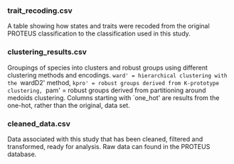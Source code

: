 ### trait_recoding.csv 
A table showing how states and traits were recoded from the original PROTEUS classification to the classification used in this study.

### clustering_results.csv
Groupings of species into clusters and robust groups using different clustering methods and encodings. `ward' = hierarchical clustering with the `wardD2' method, `kpro' = robust groups derived from K-prototype clustering, `pam' = robust groups derived from partitioning around medoids clustering. Columns starting with `one\_hot' are results from the one-hot, rather than the original, data set.

### cleaned_data.csv
Data associated with this study that has been cleaned, filtered and transformed, ready for analysis. Raw data can found in the PROTEUS database.